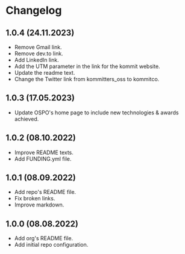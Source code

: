 # Changelog

## 1.0.4 (24.11.2023)
- Remove Gmail link.
- Remove dev.to link.
- Add LinkedIn link.
- Add the UTM parameter in the link for the kommit website.
- Update the readme text.
- Change the Twitter link from kommitters_oss to kommitco.

## 1.0.3 (17.05.2023)
- Update OSPO's home page to include new technologies & awards achieved.

## 1.0.2 (08.10.2022)
- Improve README texts.
- Add FUNDING.yml file.

## 1.0.1 (08.09.2022)
- Add repo's README file.
- Fix broken links.
- Improve markdown.

## 1.0.0 (08.08.2022)
- Add org's README file.
- Add initial repo configuration.
